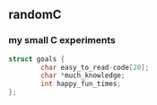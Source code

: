 ## randomC
### my small C experiments #

```C
struct goals { 
        char easy_to_read-code[20];
        char *much_knowledge;
        int happy_fun_times;
};
```
